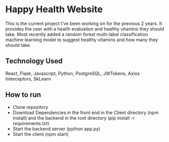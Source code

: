 # Happy Health Website
This is the current project I've been working on for the previous 2 years. It provides the user with a health evaluation and healthy vitamins they should take. Most recently added a random forest multi-label
classification machine learning model to suggest healthy vitamins and how many they should take.

## Technology Used
React, Flask, Javascript, Python, PostgreSQL, JWTokens, Axios Interceptors, SkLearn

## How to run
- Clone repository
- Download Dependencies in the front end in the Client directory (npm install) and the backend in the root directory (pip install -r requirements.txt)
- Start the backend server (python app.py)
- Start the client (npm start)

